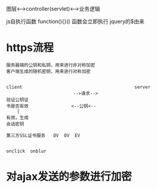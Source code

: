 图层<-->controller(servlet)<-->业务逻辑

js自执行函数 function(){}() 函数会立即执行
jquery的$由来

# https流程
    服务器端的公钥和私钥，用来进行非对称加密
    客户端生成的随机密钥，用来进行对称加密


    client                                          server
                             -->请求-->
    验证公钥证
    书是否有效                <--公钥<--
        |
    有效，生成
    会话密钥    

    第三方SSL证书服务   DV  OV  EV


    onclick  onblur  




# 对ajax发送的参数进行加密